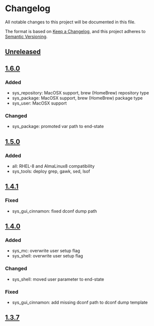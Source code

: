 # Changelog

All notable changes to this project will be documented in this file.

The format is based on [Keep a Changelog](https://keepachangelog.com/en/1.0.0/),
and this project adheres to [Semantic Versioning](https://semver.org/spec/v2.0.0.html).

## [Unreleased]

## [1.6.0]

### Added

- sys_repository: MacOSX support, brew (HomeBrew) repository type
- sys_package: MacOSX support, brew (HomeBrew) package type
- sys_user: MacOSX support

### Changed

- sys_package: promoted var path to end-state

## [1.5.0]

### Added

- all: RHEL-8 and AlmaLinux8 compatibility
- sys_tools: deploy grep, gawk, sed, lsof

## [1.4.1]

### Fixed

- sys_gui_cinnamon: fixed dconf dump path

## [1.4.0]

### Added

- sys_mc: overwrite user setup flag
- sys_shell: overwrite user setup flag

### Changed

- sys_shell: moved user parameter to end-state

### Fixed

- sys_gui_cinnamon: add missing dconf path to dconf dump template

## [1.3.7]

[Unreleased]: https://github.com/serdigital64/aplatform64/compare/1.6.0...HEAD
[1.6.0]: https://github.com/serdigital64/aplatform64/compare/1.5.0...1.6.0
[1.5.0]: https://github.com/serdigital64/aplatform64/compare/1.4.1...1.5.0
[1.4.1]: https://github.com/serdigital64/aplatform64/compare/1.4.0...1.4.1
[1.4.0]: https://github.com/serdigital64/aplatform64/compare/1.3.7...1.4.0
[1.3.7]: https://github.com/serdigital64/aplatform64/releases/tag/1.3.7
